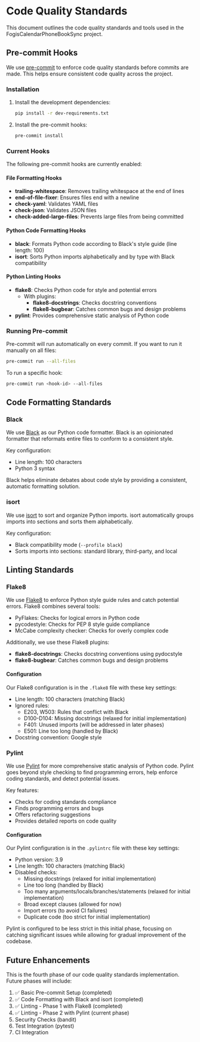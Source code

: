 # Code Quality Standards

This document outlines the code quality standards and tools used in the FogisCalendarPhoneBookSync project.

## Pre-commit Hooks

We use [pre-commit](https://pre-commit.com/) to enforce code quality standards before commits are made. This helps ensure consistent code quality across the project.

### Installation

1. Install the development dependencies:
   ```bash
   pip install -r dev-requirements.txt
   ```

2. Install the pre-commit hooks:
   ```bash
   pre-commit install
   ```

### Current Hooks

The following pre-commit hooks are currently enabled:

#### File Formatting Hooks
- **trailing-whitespace**: Removes trailing whitespace at the end of lines
- **end-of-file-fixer**: Ensures files end with a newline
- **check-yaml**: Validates YAML files
- **check-json**: Validates JSON files
- **check-added-large-files**: Prevents large files from being committed

#### Python Code Formatting Hooks
- **black**: Formats Python code according to Black's style guide (line length: 100)
- **isort**: Sorts Python imports alphabetically and by type with Black compatibility

#### Python Linting Hooks
- **flake8**: Checks Python code for style and potential errors
  - With plugins:
    - **flake8-docstrings**: Checks docstring conventions
    - **flake8-bugbear**: Catches common bugs and design problems
- **pylint**: Provides comprehensive static analysis of Python code

### Running Pre-commit

Pre-commit will run automatically on every commit. If you want to run it manually on all files:

```bash
pre-commit run --all-files
```

To run a specific hook:

```bash
pre-commit run <hook-id> --all-files
```

## Code Formatting Standards

### Black

We use [Black](https://black.readthedocs.io/) as our Python code formatter. Black is an opinionated formatter that reformats entire files to conform to a consistent style.

Key configuration:
- Line length: 100 characters
- Python 3 syntax

Black helps eliminate debates about code style by providing a consistent, automatic formatting solution.

### isort

We use [isort](https://pycqa.github.io/isort/) to sort and organize Python imports. isort automatically groups imports into sections and sorts them alphabetically.

Key configuration:
- Black compatibility mode (`--profile black`)
- Sorts imports into sections: standard library, third-party, and local

## Linting Standards

### Flake8

We use [Flake8](https://flake8.pycqa.org/) to enforce Python style guide rules and catch potential errors. Flake8 combines several tools:

- PyFlakes: Checks for logical errors in Python code
- pycodestyle: Checks for PEP 8 style guide compliance
- McCabe complexity checker: Checks for overly complex code

Additionally, we use these Flake8 plugins:

- **flake8-docstrings**: Checks docstring conventions using pydocstyle
- **flake8-bugbear**: Catches common bugs and design problems

#### Configuration

Our Flake8 configuration is in the `.flake8` file with these key settings:

- Line length: 100 characters (matching Black)
- Ignored rules:
  - E203, W503: Rules that conflict with Black
  - D100-D104: Missing docstrings (relaxed for initial implementation)
  - F401: Unused imports (will be addressed in later phases)
  - E501: Line too long (handled by Black)
- Docstring convention: Google style

### Pylint

We use [Pylint](https://pylint.pycqa.org/) for more comprehensive static analysis of Python code. Pylint goes beyond style checking to find programming errors, help enforce coding standards, and detect potential issues.

Key features:

- Checks for coding standards compliance
- Finds programming errors and bugs
- Offers refactoring suggestions
- Provides detailed reports on code quality

#### Configuration

Our Pylint configuration is in the `.pylintrc` file with these key settings:

- Python version: 3.9
- Line length: 100 characters (matching Black)
- Disabled checks:
  - Missing docstrings (relaxed for initial implementation)
  - Line too long (handled by Black)
  - Too many arguments/locals/branches/statements (relaxed for initial implementation)
  - Broad except clauses (allowed for now)
  - Import errors (to avoid CI failures)
  - Duplicate code (too strict for initial implementation)

Pylint is configured to be less strict in this initial phase, focusing on catching significant issues while allowing for gradual improvement of the codebase.

## Future Enhancements

This is the fourth phase of our code quality standards implementation. Future phases will include:

1. ✅ Basic Pre-commit Setup (completed)
2. ✅ Code Formatting with Black and isort (completed)
3. ✅ Linting - Phase 1 with Flake8 (completed)
4. ✅ Linting - Phase 2 with Pylint (current phase)
5. Security Checks (bandit)
6. Test Integration (pytest)
7. CI Integration
